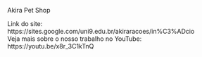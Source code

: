 <p> Akira Pet Shop </p> 
Link do site: https://sites.google.com/uni9.edu.br/akiraracoes/in%C3%ADcio <br> 
Veja mais sobre o nosso trabalho no YouTube: https://youtu.be/x8r_3C1kTnQ <br> 
